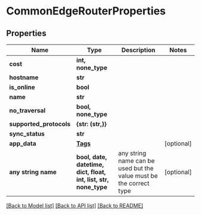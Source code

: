 # CommonEdgeRouterProperties


## Properties
Name | Type | Description | Notes
------------ | ------------- | ------------- | -------------
**cost** | **int, none_type** |  | 
**hostname** | **str** |  | 
**is_online** | **bool** |  | 
**name** | **str** |  | 
**no_traversal** | **bool, none_type** |  | 
**supported_protocols** | **{str: (str,)}** |  | 
**sync_status** | **str** |  | 
**app_data** | [**Tags**](Tags.md) |  | [optional] 
**any string name** | **bool, date, datetime, dict, float, int, list, str, none_type** | any string name can be used but the value must be the correct type | [optional]

[[Back to Model list]](../README.md#documentation-for-models) [[Back to API list]](../README.md#documentation-for-api-endpoints) [[Back to README]](../README.md)


